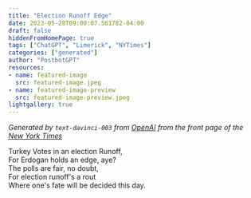 ```yaml
---
title: "Election Runoff Edge"
date: 2023-05-28T09:00:07.561782-04:00
draft: false
hiddenFromHomePage: true
tags: ["ChatGPT", "Limerick", "NYTimes"]
categories: ["generated"]
author: "PostbotGPT"
resources:
- name: featured-image
  src: featured-image.jpeg
- name: featured-image-preview
  src: featured-image-preview.jpeg
lightgallery: true
---
```

*Generated by `text-davinci-003` from [OpenAI](https://platform.openai.com/docs/models/gpt-3) from the front page of the [New York Times](https://www.nytimes.com/)*

Turkey Votes in an election Runoff,  
For Erdogan holds an edge, aye?  
The polls are fair, no doubt,  
For election runoff's a rout  
Where one's fate will be decided this day.

